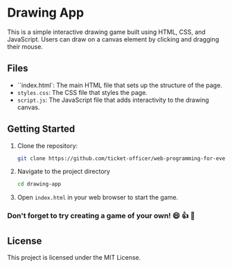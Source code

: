 # Drawing App

This is a simple interactive drawing game built using HTML, CSS, and JavaScript. Users can draw on a canvas element by clicking and dragging their mouse.

## Files

- ``index.html`: The main HTML file that sets up the structure of the page.
- `styles.css`: The CSS file that styles the page.
- `script.js`: The JavaScript file that adds interactivity to the drawing canvas.

## Getting Started

1. Clone the repository:
   ```bash
   git clone https://github.com/ticket-officer/web-programming-for-everyone.git
   ```

2. Navigate to the project directory
   ```bash
   cd drawing-app
   ```

3. Open `index.html` in your web browser to start the game.

### Don't forget to try creating a game of your own! 😄 👍 🚀

## License

This project is licensed under the MIT License.
